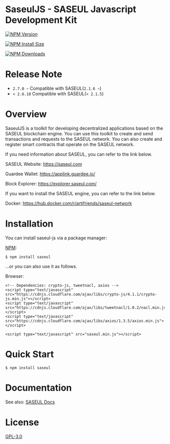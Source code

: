# SaseulJS - SASEUL Javascript Development Kit

[![NPM Version][npm-version-image]][npm-url]

[![NPM Install Size][npm-install-size-image]][npm-install-size-url]

[![NPM Downloads][npm-downloads-image]][npm-downloads-url]

# Release Note

- `2.7.0 ~` Compatible with SASEUL(`2.1.6 ~`)
- `< 2.6.10` Compatible with SASEUL(`< 2.1.5`)

# Overview

SaseulJS is a toolkit for developing decentralized applications based on the SASEUL blockchain engine.
You can use this toolkit to create and send transactions and requests to the SASEUL network.
You can also create and register smart contracts that operate on the SASEUL network.

If you need information about SASEUL, you can refer to the link below.

SASEUL Website: https://saseul.com

Guardee Wallet: https://applink.guardee.io/

Block Explorer: https://explorer.saseul.com/

If you want to install the SASEUL engine, you can refer to the link below.

Docker: https://hub.docker.com/r/artifriends/saseul-network

# Installation

You can install saseul-js via a package manager:

[NPM](https://www.npmjs.org/):

    $ npm install saseul

...or you can also use it as follows.

Browser:

    <!-- Dependencies: crypto-js, tweetnacl, axios -->
    <script type="text/javascript" src="https://cdnjs.cloudflare.com/ajax/libs/crypto-js/4.1.1/crypto-js.min.js"></script>
    <script type="text/javascript" src="https://cdnjs.cloudflare.com/ajax/libs/tweetnacl/1.0.2/nacl.min.js"></script>
    <script type="text/javascript" src="https://cdnjs.cloudflare.com/ajax/libs/axios/1.3.5/axios.min.js"></script>

    <script type="text/javascript" src="saseul.min.js"></script>

# Quick Start

    $ npm install saseul

# Documentation

See also: [SASEUL Docs](https://docs.saseul.com/)

# License

[GPL-3.0](LICENSE)

[npm-downloads-image]: https://badgen.net/npm/dm/saseul
[npm-downloads-url]: https://npmcharts.com/compare/saseul?minimal=true
[npm-install-size-image]: https://badgen.net/packagephobia/install/saseul
[npm-install-size-url]: https://packagephobia.com/result?p=saseul
[npm-url]: https://npmjs.org/package/saseul
[npm-version-image]: https://badgen.net/npm/v/saseul